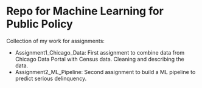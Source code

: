 # Repo for Machine Learning for Public Policy

Collection of my work for assignments:

- Assignment1_Chicago_Data: First assignment to combine data from Chicago Data Portal with Census data. Cleaning and describing the data.
- Assignment2_ML_Pipeline: Second assignment to build a ML pipeline to predict serious delinquency.
